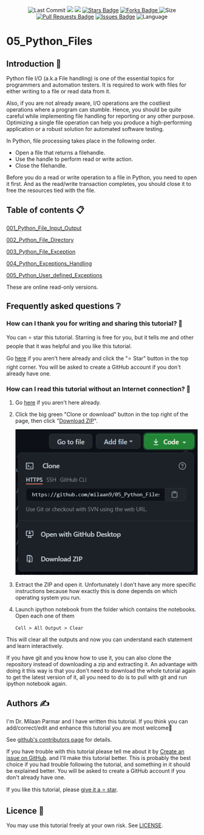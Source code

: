 <p align="center"> 
<img src="https://img.shields.io/github/last-commit/milaan9/05_Python_Files.svg?colorB=orange&style=flat" alt="Last Commit"/> </a> 
<a href="https://github.com/milaan9/05_Python_Files/pulse" alt="Activity"><img src="https://img.shields.io/github/commit-activity/m/milaan9/05_Python_Files.svg?colorB=teal&style=flat" /></a> 
<a href="https://hits.seeyoufarm.com"><img src="https://hits.seeyoufarm.com/api/count/incr/badge.svg?url=https%3A%2F%2Fgithub.com%2Fmilaan9%2F05_Python_Files&count_bg=%2379C83D&title_bg=%23555555&icon=&icon_color=%23E7E7E7&title=views&edge_flat=false"/></a>
<a href="https://github.com/milaan9/05_Python_Files/stargazers"><img src="https://img.shields.io/github/stars/milaan9/05_Python_Files" alt="Stars Badge"/></a>
<a href="https://github.com/milaan9/05_Python_Files/network/members"><img src="https://img.shields.io/github/forks/milaan9/05_Python_Files" alt="Forks Badge"/> </a>
<img src="https://img.shields.io/github/repo-size/milaan9/05_Python_Files.svg?colorB=CC66FF&style=flat" alt="Size"/>
<a href="https://github.com/milaan9/05_Python_Files/pulls"><img src="https://img.shields.io/github/issues-pr/milaan9/05_Python_Files.svg?colorB=yellow&style=flat" alt="Pull Requests Badge"/></a>
<a href="https://github.com/milaan9/05_Python_Files/issues"><img src="https://img.shields.io/github/issues/milaan9/04_Python_Functions.svg?colorB=yellow&style=flat" alt="Issues Badge"/></a>
<img src="https://img.shields.io/github/languages/top/milaan9/05_Python_Files.svg?colorB=EA4335&style=flat" alt="Language"/> </a> 
</p> 
<!--<img src="https://badges.pufler.dev/contributors/milaan9/01_Python_Introduction?size=50&padding=5&bots=true" alt="milaan9"/>-->
 
 

# 05_Python_Files

## Introduction 👋

Python file I/O (a.k.a File handling) is one of the essential topics for programmers and automation testers. It is required to work with files for either writing to a file or read data from it.

Also, if you are not already aware, I/O operations are the costliest operations where a program can stumble. Hence, you should be quite careful while implementing file handling for reporting or any other purpose. Optimizing a single file operation can help you produce a high-performing application or a robust solution for automated software testing.

In Python, file processing takes place in the following order.

* Open a file that returns a filehandle.
* Use the handle to perform read or write action.
* Close the filehandle.

Before you do a read or write operation to a file in Python, you need to open it first. And as the read/write transaction completes, you should close it to free the resources tied with the file.


## Table of contents 📋


[001_Python_File_Input_Output](https://github.com/milaan9/05_Python_Files/blob/main/001_Python_File_Input_Output.ipynb)


[002_Python_File_Directory](https://github.com/milaan9/05_Python_Files/blob/main/002_Python_File_Directory.ipynb)


[003_Python_File_Exception](https://github.com/milaan9/05_Python_Files/blob/main/003_Python_File_Exception.ipynb)


[004_Python_Exceptions_Handling](https://github.com/milaan9/05_Python_Files/blob/main/004_Python_Exceptions_Handling.ipynb)


[005_Python_User_defined_Exceptions](https://github.com/milaan9/05_Python_Files/blob/main/005_Python_User_defined_Exceptions.ipynb)


These are online read-only versions.


## Frequently asked questions ❔

### How can I thank you for writing and sharing this tutorial? 🌷

You can ⭐ star this tutorial. Starring is free for you, but it tells me and other people that it was helpful and you like this tutorial.

Go [here](https://github.com/milaan9/05_Python_Files) if you aren't here already and click the "⭐ Star" button in the top right corner. You will be asked to create a GitHub account if you don't already have one.

### How can I read this tutorial without an Internet connection? 🤔

1. Go [here](https://github.com/milaan9/05_Python_Files) if you aren't here already.
    
2. Click the big green "Clone or download" button in the top right of the page, then click "[Download ZIP](https://github.com/milaan9/05_Python_Files/archive/refs/heads/main.zip)".

    ![Download ZIP](img/dnld_rep.png)

3. Extract the ZIP and open it. Unfortunately I don't have any more specific instructions because how exactly this is done depends on which operating system you run.
    
4. Launch ipython notebook from the folder which contains the notebooks. Open each one of them
  
    `Cell > All Output > Clear`
    
This will clear all the outputs and now you can understand each statement and learn interactively.

If you have git and you know how to use it, you can also clone the repository instead of downloading a zip and extracting it. An advantage with doing it this way is that you don't need to download the whole tutorial again to get the latest version of it, all you need to do is to pull with git and run ipython notebook again.


## Authors ✍️

I'm Dr. Milaan Parmar and I have written this tutorial. If you think you can add/correct/edit and enhance this tutorial you are most welcome🙏

See [github's contributors page](https://github.com/milaan9/05_Python_Files/graphs/contributors) for details.

If you have trouble with this tutorial please tell me about it by [Create an issue on GitHub](https://github.com/milaan9/05_Python_Files/issues/new). and I'll make this tutorial better. This is probably the best choice if you had trouble following the tutorial, and something in it should be explained better. You will be asked to create a GitHub account if you don't already have one.

If you like this tutorial, please [give it a ⭐ star](https://github.com/milaan9/05_Python_Files).


## Licence 📜

You may use this tutorial freely at your own risk. See [LICENSE](./LICENSE).

